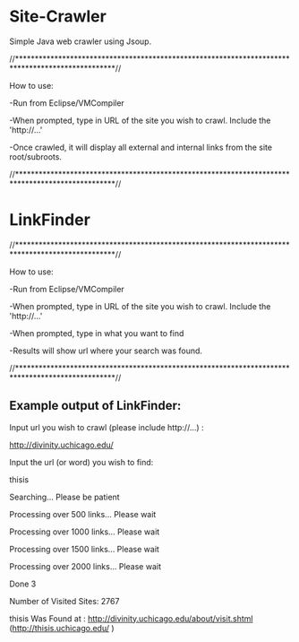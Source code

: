 Site-Crawler
============
Simple Java web crawler using Jsoup.

//*************************************************************************************************//

How to use:

-Run from Eclipse/VMCompiler

-When prompted, type in URL of the site you wish to crawl. Include the 'http://...'

-Once crawled, it will display all external and internal links from the site root/subroots. 

//*************************************************************************************************//

LinkFinder
============

//*************************************************************************************************//

How to use:

-Run from Eclipse/VMCompiler

-When prompted, type in URL of the site you wish to crawl. Include the 'http://...'

-When prompted, type in what you want to find

-Results will show url where your search was found. 

//*************************************************************************************************//

Example output of LinkFinder:
----------------------------------

Input url you wish to crawl (please include http://...) :

http://divinity.uchicago.edu/

Input the url (or word) you wish to find:

thisis

Searching... Please be patient

Processing over 500 links... Please wait

Processing over 1000 links... Please wait

Processing over 1500 links... Please wait

Processing over 2000 links... Please wait

Done 3

Number of Visited Sites: 2767

thisis Was Found at : http://divinity.uchicago.edu/about/visit.shtml (http://thisis.uchicago.edu/ )
